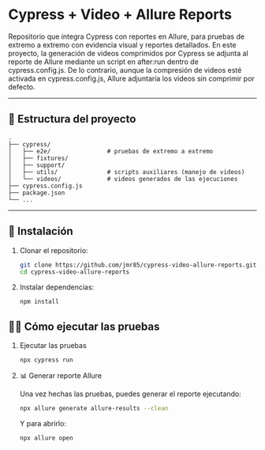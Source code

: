 # Cypress + Video + Allure Reports

Repositorio que integra Cypress con reportes en Allure, para pruebas de extremo a extremo con evidencia visual y reportes detallados.
En este proyecto, la generación de videos comprimidos por Cypress se adjunta al reporte de Allure mediante un script en after:run dentro de cypress.config.js. De lo contrario, aunque la compresión de videos esté activada en cypress.config.js, Allure adjuntaría los videos sin comprimir por defecto.

---

## 📁 Estructura del proyecto

```text
.
├── cypress/
│   ├── e2e/                # pruebas de extremo a extremo
│   ├── fixtures/
│   ├── support/
│   ├── utils/              # scripts auxiliares (manejo de videos)
│   └── videos/             # videos generados de las ejecuciones
├── cypress.config.js
├── package.json
└── ...
```

---

## 🚀 Instalación

1. Clonar el repositorio:

   ```sh
   git clone https://github.com/jmr85/cypress-video-allure-reports.git
   cd cypress-video-allure-reports
   ```

2. Instalar dependencias:
    ```sh
    npm install
    ```

## 🏃‍♂️ Cómo ejecutar las pruebas

1. Ejecutar las pruebas

    ```sh
    npx cypress run
    ```

2. 📊 Generar reporte Allure

    Una vez hechas las pruebas, puedes generar el reporte ejecutando:
    
    ```sh
    npx allure generate allure-results --clean
    ```
    Y para abrirlo:
    ```sh
    npx allure open
    ```